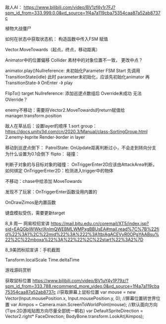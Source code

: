敌人AI：
https://www.bilibili.com/video/BV1zf4y1r7FJ?spm_id_from=333.999.0.0&vd_source=1f4a7a119cba75354caa87a52ab8737c

植物大战僵尸

如何在状态中获取状态机：
构造函数中传入FSM 赋值

Vector.MoveTowards（起点，终点，移动距离）

Animator中的位置偏移
Collider 素材中的对象位置不一致， 更改中点？

animator.play()Nullreference: 未初始化Parameter
FSM Start 先调用TransitionState(idle)
此时 parameter未初始化，应该先初始化animator 再 TransitionState-》 OnEnter -》 play

FlipTo() target Nullreference: 添加巡逻点数组后 Override未成功
无法OVerride？

enemy不移动：需要将Vector2.MoveTowards的return赋值给manager.transform.position

敌人在草丛后：设置layer的顺序
1.sort group：https://docs.unity3d.com/cn/2020.3/Manual/class-SortingGroup.html
2.enemy-》sprite Render-》order in layer

移动到巡逻点倒下：
PatrolState: OnUpdate距离判断过小，不会走到转向分支
为什么设置为0.1会倒下
flipto：
碰撞：

判断子对象的与目标对象的碰撞：
OnTriggerEnter2D应该由AttackArea判断，如何绑定 
OnTriggerEnter2D：检测进入trigger中的物体

不移动：chase中给添加 MoveTowards

发现不了玩家：OnTriggerEnter函数没用内置的

OnDrawZimos是内置函数

键盘模拟受伤，需要更新target

8_8 周一 网易校招宣讲
https://mail.bjtu.edu.cn/coremail/XT5/index.jsp?sid=EAQGbiWWkrlXnlmQWEBMLWMPxgBBUsEA#mail.read%7C%7B%22fid%22%3A1%2C%22mid%22%3A%222%3A1tbiAgACEVyR0OPgYAABsu%22%2C%22mboxa%22%3A%22%22%2C%22start%22%3A2%7D

8_9美团秋招宣讲：手机截图


Tansform.localScale
Time.deltaTime

游戏源码赏析

获取鼠标位置
https://www.bilibili.com/video/BV1uY4y1P79z/?spm_id_from=333.788.recommend_more_video.0&vd_source=1f4a7a119cba75354caa87a52ab8737c
//获取屏幕上鼠标位置
var mouse = new Vector(Input.mousePosition.x, Input.mousePosition.y, 0);
//屏幕位置转世界位置
var Aimpos = Camera.main.ScreenToWorldPoint(mouse);
//默认面向方向(Tips:2D游戏贴图方向尽量全部统一朝右)
var DefaultSpriteDirection = Vector2.right* FaceDirection;
BodyBone.transform.LookAt(Aimpos);